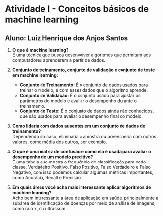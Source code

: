 # Atividade I - Conceitos básicos de machine learning
## **Aluno:** Luiz Henrique dos Anjos Santos

1. **O que é machine learning?**</br>
   É uma técnica que busca desenvolver algoritmos que permitam aos computadores aprenderem a partir de dados.</br>

2. **Conjunto de treinamento, conjunto de validação e conjunto de teste em machine learning:**</br>
   - **Conjunto de Treinamento:** É o conjunto de dados usados para treinar o modelo, é com esses dados que o algoritmo aprende.</br>
   - **Conjunto de Validação:** É o conjunto usado para ajustar os parâmetros do modelo e avaliar o desempenho durante o treinamento.</br>
   - **Conjunto de Teste:** É o conjunto de dados ainda não conhecidos, que são usados para avaliar o desempenho final do modelo.</br>

3. **Como lidaria com dados ausentes em um conjunto de dados de treinamento?**</br>
   Dependendo do caso, eliminaria a amostra ou preencheria com outros valores, como média dos outros, por exemplo.</br>

4. **O que é uma matriz de confusão e como ela é usada para avaliar o desempenho de um modelo preditivo?**</br>
   É uma tabela que mostra a frequência de classificação para cada classe, Verdadeiro Positivo, Falso Positivo, Falso Verdadeiro e Falso Negativo, com isso podemos calcular algumas métricas importantes, como Acurácia, Recall e Precisão.</br>

5. **Em quais áreas você acha mais interessante aplicar algoritmos de machine learning?**</br>
   Acho bem interessante a área de aplicação em saúde, principalmente a subárea de identificação de doenças por meio de análise de imagens, como raio x, ou ultrassom.</br>
